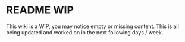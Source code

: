 # README WIP

This wiki is a WIP, you may notice empty or missing content. This is all being updated and worked on in the next following days / week.

